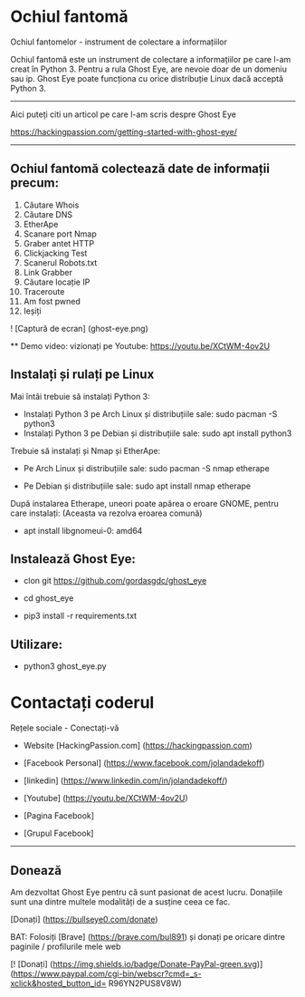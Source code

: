 # Ochiul fantomă
Ochiul fantomelor - instrument de colectare a informațiilor
<div>

Ochiul fantomă este un instrument de colectare a informațiilor pe care l-am creat în Python 3.
Pentru a rula Ghost Eye, are nevoie doar de un domeniu sau ip.
Ghost Eye poate funcționa cu orice distribuție Linux dacă acceptă Python 3.

****
Aici puteți citi un articol pe care l-am scris despre Ghost Eye

https://hackingpassion.com/getting-started-with-ghost-eye/

****


## Ochiul fantomă colectează date de informații precum:

1. Căutare Whois
2. Căutare DNS
3. EtherApe
4. Scanare port Nmap
5. Graber antet HTTP
6. Clickjacking Test
7. Scanerul Robots.txt
8. Link Grabber
9. Căutare locație IP
10. Traceroute
11. Am fost pwned
12. Ieșiți

! [Captură de ecran] (ghost-eye.png)

  
** Demo video: vizionați pe Youtube:
https://youtu.be/XCtWM-4ov2U


## Instalați și rulați pe Linux
Mai întâi trebuie să instalați Python 3:
<div>
  
* Instalați Python 3 pe Arch Linux și distribuțiile sale: sudo pacman -S python3
* Instalați Python 3 pe Debian și distribuțiile sale: sudo apt install python3

 
 
Trebuie să instalați și Nmap și EtherApe:

  
* Pe Arch Linux și distribuțiile sale: sudo pacman -S nmap etherape

  
* Pe Debian și distribuțiile sale: sudo apt install nmap etherape

După instalarea Etherape, uneori poate apărea o eroare GNOME, pentru care instalați: (Aceasta va rezolva eroarea comună)
* apt install libgnomeui-0: amd64

    
    
## Instalează Ghost Eye:
* clon git https://github.com/gordasgdc/ghost_eye

* cd ghost_eye
  
* pip3 install -r requirements.txt

  
## Utilizare:
* python3 ghost_eye.py


# Contactați coderul
Rețele sociale - Conectați-vă

* Website [HackingPassion.com] (https://hackingpassion.com)

* [Facebook Personal] (https://www.facebook.com/jolandadekoff)

* [linkedin] (https://www.linkedin.com/in/jolandadekoff/)

* [Youtube] (https://youtu.be/XCtWM-4ov2U)

* [Pagina Facebook] 
* [Grupul Facebook] 
  
  


***

## Donează


Am dezvoltat Ghost Eye pentru că sunt pasionat de acest lucru.
Donațiile sunt una dintre multele modalități de a susține ceea ce fac.

[Donați] (https://bullseye0.com/donate)

BAT: Folosiți [Brave] (https://brave.com/bul891) și donați pe oricare dintre paginile / profilurile mele web

[! [Donați] (https://img.shields.io/badge/Donate-PayPal-green.svg)] (https://www.paypal.com/cgi-bin/webscr?cmd=_s-xclick&hosted_button_id= R96YN2PUS8V8W)